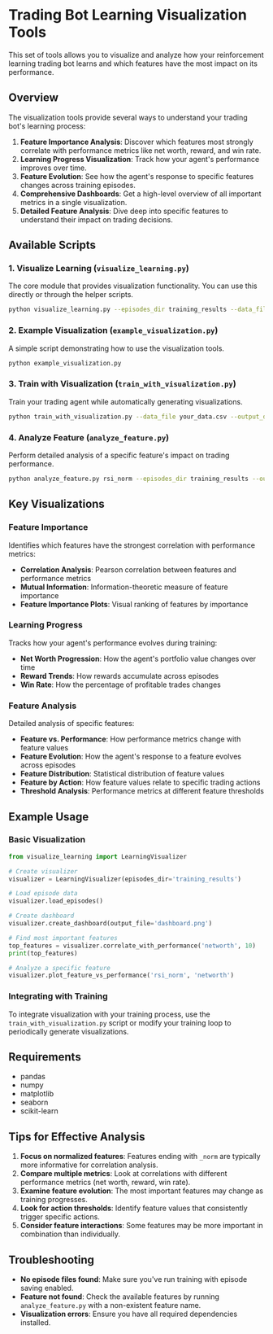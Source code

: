 # Trading Bot Learning Visualization Tools

This set of tools allows you to visualize and analyze how your reinforcement learning trading bot learns and which features have the most impact on its performance.

## Overview

The visualization tools provide several ways to understand your trading bot's learning process:

1. **Feature Importance Analysis**: Discover which features most strongly correlate with performance metrics like net worth, reward, and win rate.
2. **Learning Progress Visualization**: Track how your agent's performance improves over time.
3. **Feature Evolution**: See how the agent's response to specific features changes across training episodes.
4. **Comprehensive Dashboards**: Get a high-level overview of all important metrics in a single visualization.
5. **Detailed Feature Analysis**: Dive deep into specific features to understand their impact on trading decisions.

## Available Scripts

### 1. Visualize Learning (`visualize_learning.py`)

The core module that provides visualization functionality. You can use this directly or through the helper scripts.

```bash
python visualize_learning.py --episodes_dir training_results --data_file your_data.csv --output learning_dashboard.png
```

### 2. Example Visualization (`example_visualization.py`)

A simple script demonstrating how to use the visualization tools.

```bash
python example_visualization.py
```

### 3. Train with Visualization (`train_with_visualization.py`)

Train your trading agent while automatically generating visualizations.

```bash
python train_with_visualization.py --data_file your_data.csv --output_dir training_results --total_steps 100000
```

### 4. Analyze Feature (`analyze_feature.py`)

Perform detailed analysis of a specific feature's impact on trading performance.

```bash
python analyze_feature.py rsi_norm --episodes_dir training_results --output_dir feature_analysis
```

## Key Visualizations

### Feature Importance

Identifies which features have the strongest correlation with performance metrics:

- **Correlation Analysis**: Pearson correlation between features and performance metrics
- **Mutual Information**: Information-theoretic measure of feature importance
- **Feature Importance Plots**: Visual ranking of features by importance

### Learning Progress

Tracks how your agent's performance evolves during training:

- **Net Worth Progression**: How the agent's portfolio value changes over time
- **Reward Trends**: How rewards accumulate across episodes
- **Win Rate**: How the percentage of profitable trades changes

### Feature Analysis

Detailed analysis of specific features:

- **Feature vs. Performance**: How performance metrics change with feature values
- **Feature Evolution**: How the agent's response to a feature evolves across episodes
- **Feature Distribution**: Statistical distribution of feature values
- **Feature by Action**: How feature values relate to specific trading actions
- **Threshold Analysis**: Performance metrics at different feature thresholds

## Example Usage

### Basic Visualization

```python
from visualize_learning import LearningVisualizer

# Create visualizer
visualizer = LearningVisualizer(episodes_dir='training_results')

# Load episode data
visualizer.load_episodes()

# Create dashboard
visualizer.create_dashboard(output_file='dashboard.png')

# Find most important features
top_features = visualizer.correlate_with_performance('networth', 10)
print(top_features)

# Analyze a specific feature
visualizer.plot_feature_vs_performance('rsi_norm', 'networth')
```

### Integrating with Training

To integrate visualization with your training process, use the `train_with_visualization.py` script or modify your training loop to periodically generate visualizations.

## Requirements

- pandas
- numpy
- matplotlib
- seaborn
- scikit-learn

## Tips for Effective Analysis

1. **Focus on normalized features**: Features ending with `_norm` are typically more informative for correlation analysis.
2. **Compare multiple metrics**: Look at correlations with different performance metrics (net worth, reward, win rate).
3. **Examine feature evolution**: The most important features may change as training progresses.
4. **Look for action thresholds**: Identify feature values that consistently trigger specific actions.
5. **Consider feature interactions**: Some features may be more important in combination than individually.

## Troubleshooting

- **No episode files found**: Make sure you've run training with episode saving enabled.
- **Feature not found**: Check the available features by running `analyze_feature.py` with a non-existent feature name.
- **Visualization errors**: Ensure you have all required dependencies installed. 